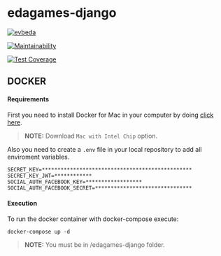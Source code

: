 # edagames-django

[![evbeda](https://circleci.com/gh/evbeda/edagames-client.svg?style=shield&circle-token=e93c0f1353243455610bd2f48cf8fb877626c4eb)](https://circleci.com/gh/evbeda/edagames-django)

[![Maintainability](https://api.codeclimate.com/v1/badges/40a2e96df1f2056ea2c4/maintainability)](https://codeclimate.com/github/evbeda/edagames-django/maintainability)

[![Test Coverage](https://api.codeclimate.com/v1/badges/40a2e96df1f2056ea2c4/test_coverage)](https://codeclimate.com/github/evbeda/edagames-django/test_coverage)

## DOCKER
#### Requirements
First you need to install Docker for Mac in your computer by doing [click here](https://www.docker.com/products/docker-desktop).
> **NOTE:** Download `Mac with Intel Chip` option.

Also you need to create a `.env` file in your local repository to add all enviroment variables.
```
SECRET_KEY=************************************************
SECRET_KEY_JWT=************
SOCIAL_AUTH_FACEBOOK_KEY=******************
SOCIAL_AUTH_FACEBOOK_SECRET=*******************************
```

#### Execution
To run the docker container with docker-compose execute:
```
docker-compose up -d
```
> **NOTE:** You must be in /edagames-django folder.
